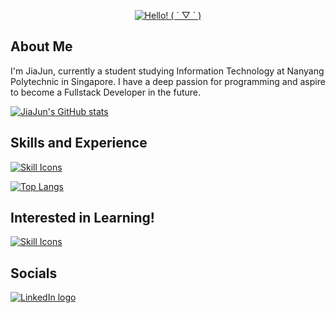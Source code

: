 <div align="center">
    <p>
        <a href="https://git.io/typing-svg">
            <img src="https://readme-typing-svg.demolab.com/?font=Fira+Code&size=30&pause=100&center=true&vCenter=true&width=435&lines=Hello!%20(%20%C2%B4%20%E2%96%BD%20`%20)" alt="Hello! ( ´ ▽ ` )">
        </a>
    </p>
</div>

## About Me

I'm JiaJun, currently a student studying Information Technology at Nanyang Polytechnic in Singapore. I have a deep passion for programming and aspire to become a Fullstack Developer in the future. 

[![JiaJun's GitHub stats](https://github-readme-stats.vercel.app/api?username=HProsperouS&show_icons=true&theme=dark)](https://github.com/anuraghazra/github-readme-stats)

## Skills and Experience

[![Skill Icons](https://skillicons.dev/icons?i=html,css,js,bootstrap,jquery,ts,py,cs,kotlin,nodejs,flask,dotnet,express,sqlite,mysql,aws,figma,github,postman,regex,visualstudio,vscode,&perline=9&center=true)](https://skillicons.dev/)

[![Top Langs](https://github-readme-stats.vercel.app/api/top-langs/?username=HProsperouS&layout=compact&theme=dark)](https://github.com/anuraghazra/github-readme-stats)

## Interested in Learning!

[![Skill Icons](https://skillicons.dev/icons?i=react,ts,swift,aws,redis&perline=10&center=true)](https://skillicons.dev/)

## Socials

[![LinkedIn logo](https://img.shields.io/badge/Liu%20JiaJun-%230077B5.svg?style=for-the-badge&logo=linkedin&logoColor=white)](https://www.linkedin.com/in/jiajun-liu-775252244/)

